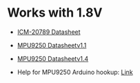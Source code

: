 # Works with 1.8V

- [ICM-20789 Datasheet](http://www.invensense.com/wp-content/uploads/2017/10/DS-000169-ICM-20789-TYP-v1.3.pdf)
- [MPU9250 Datasheetv1.1](http://www.invensense.com/wp-content/uploads/2015/02/PS-MPU-9250A-01-v1.1.pdf)
- [MPU9250 Datasheetv1.4](https://cdn.sparkfun.com/assets/learn_tutorials/5/5/0/MPU-9250-Register-Map.pdf)

- Help for MPU9250 Arduino hookup: [Link](https://learn.sparkfun.com/tutorials/mpu-9250-hookup-guide/all)
